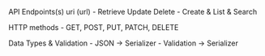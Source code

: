 API Endpoints(s) uri (url)
    - Retrieve Update Delete
    - Create & List & Search
    
 HTTP methods
    - GET, POST, PUT, PATCH, DELETE
    
Data Types & Validation
    - JSON -> Serializer
    - Validation -> Serializer